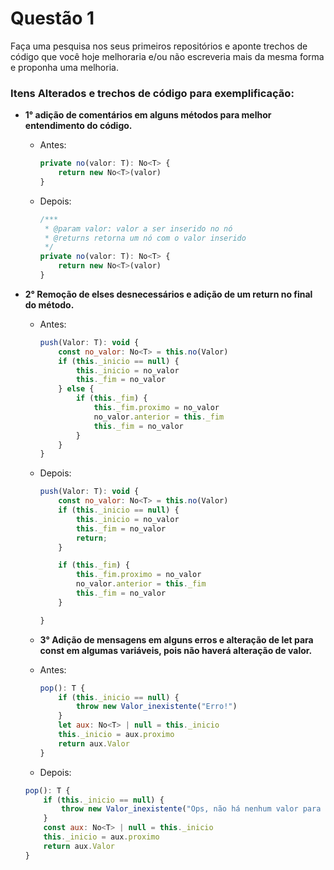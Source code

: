 # Questão 1
Faça uma pesquisa nos seus primeiros repositórios e aponte trechos de
código que você hoje melhoraria e/ou não escreveria mais da mesma forma
e proponha uma melhoria.

### **Itens Alterados e trechos de código para exemplificação:**

- **1° adição de comentários em alguns métodos para melhor entendimento do código.**

    - Antes:
        ```javascript
        private no(valor: T): No<T> {
            return new No<T>(valor)
        }
        ```

    - Depois:

        ```javascript
        /***
         * @param valor: valor a ser inserido no nó
         * @returns retorna um nó com o valor inserido
         */
        private no(valor: T): No<T> {
            return new No<T>(valor)
        }
        ```

- **2° Remoção de elses desnecessários e adição de um return no final do método.**

    - Antes:
        ```javascript
        push(Valor: T): void {
            const no_valor: No<T> = this.no(Valor)
            if (this._inicio == null) {
                this._inicio = no_valor
                this._fim = no_valor
            } else {
                if (this._fim) {
                    this._fim.proximo = no_valor
                    no_valor.anterior = this._fim
                    this._fim = no_valor
                }
            }
        }
        ```

    - Depois:
    
        ```javascript
        push(Valor: T): void {
            const no_valor: No<T> = this.no(Valor)
            if (this._inicio == null) {
                this._inicio = no_valor
                this._fim = no_valor
                return;
            }

            if (this._fim) {
                this._fim.proximo = no_valor
                no_valor.anterior = this._fim
                this._fim = no_valor
            }

        }
        ```
    - **3° Adição de mensagens em alguns erros e alteração de let para const em algumas variáveis, pois não haverá alteração de valor.**

    - Antes:
        ```javascript
        pop(): T {
            if (this._inicio == null) {
                throw new Valor_inexistente("Erro!")
            }
            let aux: No<T> | null = this._inicio
            this._inicio = aux.proximo
            return aux.Valor
        }
        ```

    - Depois:
    
    ```javascript
    pop(): T {
        if (this._inicio == null) {
            throw new Valor_inexistente("Ops, não há nenhum valor para ser removido!!")
        }
        const aux: No<T> | null = this._inicio
        this._inicio = aux.proximo
        return aux.Valor
    }
    ```